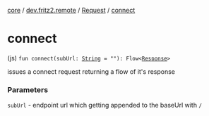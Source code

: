 [core](../../index.md) / [dev.fritz2.remote](../index.md) / [Request](index.md) / [connect](./connect.md)

# connect

(js) `fun connect(subUrl: `[`String`](https://kotlinlang.org/api/latest/jvm/stdlib/kotlin/-string/index.html)` = ""): Flow<`[`Response`](https://kotlinlang.org/api/latest/jvm/stdlib/org.w3c.fetch/-response/index.html)`>`

issues a connect request returning a flow of it's response

### Parameters

`subUrl` - endpoint url which getting appended to the baseUrl with `/`